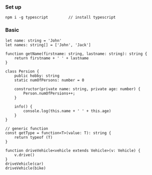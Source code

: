 ### Set up

    npm i -g typescript         // install typescript

### Basic

    let name: string = 'John'
    let names: string[] = ['John', 'Jack']
    
    function getName(firstname: string, lastname: string): string {
        return firstname + ' ' + lastname
    }
    
    class Persion {
        public hobby: string
        static numOfPersons: number = 0
        
        constructor(private name: string, private age: number) {
            Person.numOfPersions++;
        }
        
        info() {
            console.log(this.name + ' ' + this.age)
        }
    }
    
    // generic function
    const getType = function<T>(value: T): string {
        return typeof (T)
    }
    
    function driveVehicle<vehicle extends Vehicle>(v: Vehicle) {
        v.drive()
    }
    driveVehicle(car)
    driveVehicle(bike)
